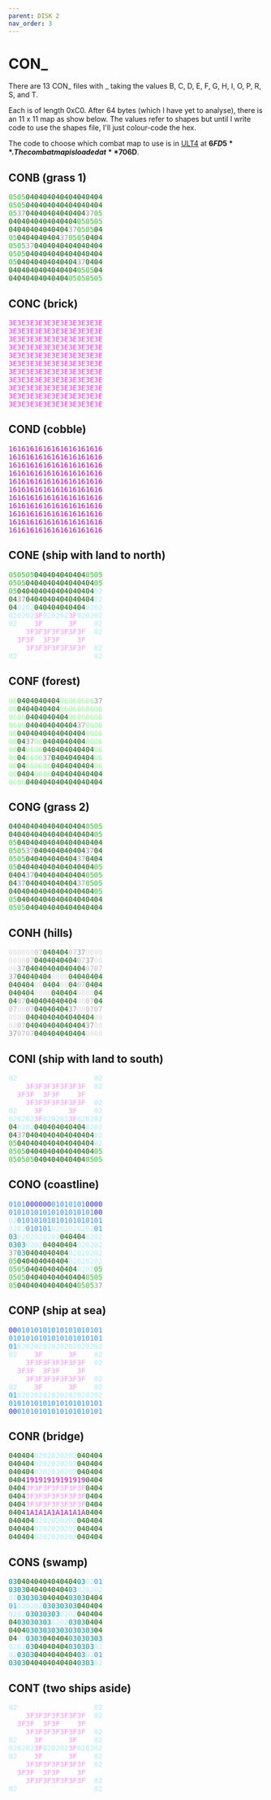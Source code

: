 ```yaml
---
parent: DISK 2
nav_order: 3
---
```


# CON_

There are 13 CON_ files with _ taking the values B, C, D, E, F, G, H, I, O, P, R, S, and T.

Each is of length 0xC0. After 64 bytes (which I have yet to analyse), there is an 11 x 11 map as show below. The values refer to shapes but until I write code to use the shapes file, I'll just colour-code the hex.

The code to choose which combat map to use is in [ULT4](/DISK_01/ULT4) at **$6FD5**. The combat map is loaded at **$706D**.

<style>div > span {font-family: monospace; }</style>

<h2>CONB (grass 1)</h2>
<div><span style="color: #3C3;">05</span><span style="color: #3C3;">05</span><span style="color: #060;">04</span><span style="color: #060;">04</span><span style="color: #060;">04</span><span style="color: #060;">04</span><span style="color: #060;">04</span><span style="color: #060;">04</span><span style="color: #060;">04</span><span style="color: #060;">04</span><span style="color: #060;">04</span></div>
<div><span style="color: #3C3;">05</span><span style="color: #3C3;">05</span><span style="color: #060;">04</span><span style="color: #060;">04</span><span style="color: #060;">04</span><span style="color: #060;">04</span><span style="color: #060;">04</span><span style="color: #060;">04</span><span style="color: #060;">04</span><span style="color: #060;">04</span><span style="color: #060;">04</span></div>
<div><span style="color: #3C3;">05</span><span style="color: #999;">37</span><span style="color: #060;">04</span><span style="color: #060;">04</span><span style="color: #060;">04</span><span style="color: #060;">04</span><span style="color: #060;">04</span><span style="color: #060;">04</span><span style="color: #060;">04</span><span style="color: #999;">37</span><span style="color: #3C3;">05</span></div>
<div><span style="color: #060;">04</span><span style="color: #060;">04</span><span style="color: #060;">04</span><span style="color: #060;">04</span><span style="color: #060;">04</span><span style="color: #060;">04</span><span style="color: #060;">04</span><span style="color: #060;">04</span><span style="color: #3C3;">05</span><span style="color: #3C3;">05</span><span style="color: #3C3;">05</span></div>
<div><span style="color: #060;">04</span><span style="color: #060;">04</span><span style="color: #060;">04</span><span style="color: #060;">04</span><span style="color: #060;">04</span><span style="color: #060;">04</span><span style="color: #060;">04</span><span style="color: #999;">37</span><span style="color: #3C3;">05</span><span style="color: #3C3;">05</span><span style="color: #060;">04</span></div>
<div><span style="color: #3C3;">05</span><span style="color: #060;">04</span><span style="color: #060;">04</span><span style="color: #060;">04</span><span style="color: #060;">04</span><span style="color: #060;">04</span><span style="color: #999;">37</span><span style="color: #3C3;">05</span><span style="color: #3C3;">05</span><span style="color: #060;">04</span><span style="color: #060;">04</span></div>
<div><span style="color: #3C3;">05</span><span style="color: #3C3;">05</span><span style="color: #999;">37</span><span style="color: #060;">04</span><span style="color: #060;">04</span><span style="color: #060;">04</span><span style="color: #060;">04</span><span style="color: #060;">04</span><span style="color: #060;">04</span><span style="color: #060;">04</span><span style="color: #060;">04</span></div>
<div><span style="color: #3C3;">05</span><span style="color: #3C3;">05</span><span style="color: #060;">04</span><span style="color: #060;">04</span><span style="color: #060;">04</span><span style="color: #060;">04</span><span style="color: #060;">04</span><span style="color: #060;">04</span><span style="color: #060;">04</span><span style="color: #060;">04</span><span style="color: #060;">04</span></div>
<div><span style="color: #3C3;">05</span><span style="color: #060;">04</span><span style="color: #060;">04</span><span style="color: #060;">04</span><span style="color: #060;">04</span><span style="color: #060;">04</span><span style="color: #060;">04</span><span style="color: #060;">04</span><span style="color: #999;">37</span><span style="color: #060;">04</span><span style="color: #060;">04</span></div>
<div><span style="color: #060;">04</span><span style="color: #060;">04</span><span style="color: #060;">04</span><span style="color: #060;">04</span><span style="color: #060;">04</span><span style="color: #060;">04</span><span style="color: #060;">04</span><span style="color: #060;">04</span><span style="color: #3C3;">05</span><span style="color: #3C3;">05</span><span style="color: #060;">04</span></div>
<div><span style="color: #060;">04</span><span style="color: #060;">04</span><span style="color: #060;">04</span><span style="color: #060;">04</span><span style="color: #060;">04</span><span style="color: #060;">04</span><span style="color: #060;">04</span><span style="color: #3C3;">05</span><span style="color: #3C3;">05</span><span style="color: #3C3;">05</span><span style="color: #3C3;">05</span></div>
<h2>CONC (brick)</h2>
<div><span style="color: #F3F;">3E</span><span style="color: #F3F;">3E</span><span style="color: #F3F;">3E</span><span style="color: #F3F;">3E</span><span style="color: #F3F;">3E</span><span style="color: #F3F;">3E</span><span style="color: #F3F;">3E</span><span style="color: #F3F;">3E</span><span style="color: #F3F;">3E</span><span style="color: #F3F;">3E</span><span style="color: #F3F;">3E</span></div>
<div><span style="color: #F3F;">3E</span><span style="color: #F3F;">3E</span><span style="color: #F3F;">3E</span><span style="color: #F3F;">3E</span><span style="color: #F3F;">3E</span><span style="color: #F3F;">3E</span><span style="color: #F3F;">3E</span><span style="color: #F3F;">3E</span><span style="color: #F3F;">3E</span><span style="color: #F3F;">3E</span><span style="color: #F3F;">3E</span></div>
<div><span style="color: #F3F;">3E</span><span style="color: #F3F;">3E</span><span style="color: #F3F;">3E</span><span style="color: #F3F;">3E</span><span style="color: #F3F;">3E</span><span style="color: #F3F;">3E</span><span style="color: #F3F;">3E</span><span style="color: #F3F;">3E</span><span style="color: #F3F;">3E</span><span style="color: #F3F;">3E</span><span style="color: #F3F;">3E</span></div>
<div><span style="color: #F3F;">3E</span><span style="color: #F3F;">3E</span><span style="color: #F3F;">3E</span><span style="color: #F3F;">3E</span><span style="color: #F3F;">3E</span><span style="color: #F3F;">3E</span><span style="color: #F3F;">3E</span><span style="color: #F3F;">3E</span><span style="color: #F3F;">3E</span><span style="color: #F3F;">3E</span><span style="color: #F3F;">3E</span></div>
<div><span style="color: #F3F;">3E</span><span style="color: #F3F;">3E</span><span style="color: #F3F;">3E</span><span style="color: #F3F;">3E</span><span style="color: #F3F;">3E</span><span style="color: #F3F;">3E</span><span style="color: #F3F;">3E</span><span style="color: #F3F;">3E</span><span style="color: #F3F;">3E</span><span style="color: #F3F;">3E</span><span style="color: #F3F;">3E</span></div>
<div><span style="color: #F3F;">3E</span><span style="color: #F3F;">3E</span><span style="color: #F3F;">3E</span><span style="color: #F3F;">3E</span><span style="color: #F3F;">3E</span><span style="color: #F3F;">3E</span><span style="color: #F3F;">3E</span><span style="color: #F3F;">3E</span><span style="color: #F3F;">3E</span><span style="color: #F3F;">3E</span><span style="color: #F3F;">3E</span></div>
<div><span style="color: #F3F;">3E</span><span style="color: #F3F;">3E</span><span style="color: #F3F;">3E</span><span style="color: #F3F;">3E</span><span style="color: #F3F;">3E</span><span style="color: #F3F;">3E</span><span style="color: #F3F;">3E</span><span style="color: #F3F;">3E</span><span style="color: #F3F;">3E</span><span style="color: #F3F;">3E</span><span style="color: #F3F;">3E</span></div>
<div><span style="color: #F3F;">3E</span><span style="color: #F3F;">3E</span><span style="color: #F3F;">3E</span><span style="color: #F3F;">3E</span><span style="color: #F3F;">3E</span><span style="color: #F3F;">3E</span><span style="color: #F3F;">3E</span><span style="color: #F3F;">3E</span><span style="color: #F3F;">3E</span><span style="color: #F3F;">3E</span><span style="color: #F3F;">3E</span></div>
<div><span style="color: #F3F;">3E</span><span style="color: #F3F;">3E</span><span style="color: #F3F;">3E</span><span style="color: #F3F;">3E</span><span style="color: #F3F;">3E</span><span style="color: #F3F;">3E</span><span style="color: #F3F;">3E</span><span style="color: #F3F;">3E</span><span style="color: #F3F;">3E</span><span style="color: #F3F;">3E</span><span style="color: #F3F;">3E</span></div>
<div><span style="color: #F3F;">3E</span><span style="color: #F3F;">3E</span><span style="color: #F3F;">3E</span><span style="color: #F3F;">3E</span><span style="color: #F3F;">3E</span><span style="color: #F3F;">3E</span><span style="color: #F3F;">3E</span><span style="color: #F3F;">3E</span><span style="color: #F3F;">3E</span><span style="color: #F3F;">3E</span><span style="color: #F3F;">3E</span></div>
<div><span style="color: #F3F;">3E</span><span style="color: #F3F;">3E</span><span style="color: #F3F;">3E</span><span style="color: #F3F;">3E</span><span style="color: #F3F;">3E</span><span style="color: #F3F;">3E</span><span style="color: #F3F;">3E</span><span style="color: #F3F;">3E</span><span style="color: #F3F;">3E</span><span style="color: #F3F;">3E</span><span style="color: #F3F;">3E</span></div>
<h2>COND (cobble)</h2>
<div><span style="color: #C0C;">16</span><span style="color: #C0C;">16</span><span style="color: #C0C;">16</span><span style="color: #C0C;">16</span><span style="color: #C0C;">16</span><span style="color: #C0C;">16</span><span style="color: #C0C;">16</span><span style="color: #C0C;">16</span><span style="color: #C0C;">16</span><span style="color: #C0C;">16</span><span style="color: #C0C;">16</span></div>
<div><span style="color: #C0C;">16</span><span style="color: #C0C;">16</span><span style="color: #C0C;">16</span><span style="color: #C0C;">16</span><span style="color: #C0C;">16</span><span style="color: #C0C;">16</span><span style="color: #C0C;">16</span><span style="color: #C0C;">16</span><span style="color: #C0C;">16</span><span style="color: #C0C;">16</span><span style="color: #C0C;">16</span></div>
<div><span style="color: #C0C;">16</span><span style="color: #C0C;">16</span><span style="color: #C0C;">16</span><span style="color: #C0C;">16</span><span style="color: #C0C;">16</span><span style="color: #C0C;">16</span><span style="color: #C0C;">16</span><span style="color: #C0C;">16</span><span style="color: #C0C;">16</span><span style="color: #C0C;">16</span><span style="color: #C0C;">16</span></div>
<div><span style="color: #C0C;">16</span><span style="color: #C0C;">16</span><span style="color: #C0C;">16</span><span style="color: #C0C;">16</span><span style="color: #C0C;">16</span><span style="color: #C0C;">16</span><span style="color: #C0C;">16</span><span style="color: #C0C;">16</span><span style="color: #C0C;">16</span><span style="color: #C0C;">16</span><span style="color: #C0C;">16</span></div>
<div><span style="color: #C0C;">16</span><span style="color: #C0C;">16</span><span style="color: #C0C;">16</span><span style="color: #C0C;">16</span><span style="color: #C0C;">16</span><span style="color: #C0C;">16</span><span style="color: #C0C;">16</span><span style="color: #C0C;">16</span><span style="color: #C0C;">16</span><span style="color: #C0C;">16</span><span style="color: #C0C;">16</span></div>
<div><span style="color: #C0C;">16</span><span style="color: #C0C;">16</span><span style="color: #C0C;">16</span><span style="color: #C0C;">16</span><span style="color: #C0C;">16</span><span style="color: #C0C;">16</span><span style="color: #C0C;">16</span><span style="color: #C0C;">16</span><span style="color: #C0C;">16</span><span style="color: #C0C;">16</span><span style="color: #C0C;">16</span></div>
<div><span style="color: #C0C;">16</span><span style="color: #C0C;">16</span><span style="color: #C0C;">16</span><span style="color: #C0C;">16</span><span style="color: #C0C;">16</span><span style="color: #C0C;">16</span><span style="color: #C0C;">16</span><span style="color: #C0C;">16</span><span style="color: #C0C;">16</span><span style="color: #C0C;">16</span><span style="color: #C0C;">16</span></div>
<div><span style="color: #C0C;">16</span><span style="color: #C0C;">16</span><span style="color: #C0C;">16</span><span style="color: #C0C;">16</span><span style="color: #C0C;">16</span><span style="color: #C0C;">16</span><span style="color: #C0C;">16</span><span style="color: #C0C;">16</span><span style="color: #C0C;">16</span><span style="color: #C0C;">16</span><span style="color: #C0C;">16</span></div>
<div><span style="color: #C0C;">16</span><span style="color: #C0C;">16</span><span style="color: #C0C;">16</span><span style="color: #C0C;">16</span><span style="color: #C0C;">16</span><span style="color: #C0C;">16</span><span style="color: #C0C;">16</span><span style="color: #C0C;">16</span><span style="color: #C0C;">16</span><span style="color: #C0C;">16</span><span style="color: #C0C;">16</span></div>
<div><span style="color: #C0C;">16</span><span style="color: #C0C;">16</span><span style="color: #C0C;">16</span><span style="color: #C0C;">16</span><span style="color: #C0C;">16</span><span style="color: #C0C;">16</span><span style="color: #C0C;">16</span><span style="color: #C0C;">16</span><span style="color: #C0C;">16</span><span style="color: #C0C;">16</span><span style="color: #C0C;">16</span></div>
<div><span style="color: #C0C;">16</span><span style="color: #C0C;">16</span><span style="color: #C0C;">16</span><span style="color: #C0C;">16</span><span style="color: #C0C;">16</span><span style="color: #C0C;">16</span><span style="color: #C0C;">16</span><span style="color: #C0C;">16</span><span style="color: #C0C;">16</span><span style="color: #C0C;">16</span><span style="color: #C0C;">16</span></div>
<h2>CONE (ship with land to north)</h2>
<div><span style="color: #3C3;">05</span><span style="color: #3C3;">05</span><span style="color: #3C3;">05</span><span style="color: #060;">04</span><span style="color: #060;">04</span><span style="color: #060;">04</span><span style="color: #060;">04</span><span style="color: #060;">04</span><span style="color: #060;">04</span><span style="color: #3C3;">05</span><span style="color: #3C3;">05</span></div>
<div><span style="color: #3C3;">05</span><span style="color: #3C3;">05</span><span style="color: #060;">04</span><span style="color: #060;">04</span><span style="color: #060;">04</span><span style="color: #060;">04</span><span style="color: #060;">04</span><span style="color: #060;">04</span><span style="color: #060;">04</span><span style="color: #060;">04</span><span style="color: #3C3;">05</span></div>
<div><span style="color: #3C3;">05</span><span style="color: #060;">04</span><span style="color: #060;">04</span><span style="color: #060;">04</span><span style="color: #060;">04</span><span style="color: #060;">04</span><span style="color: #060;">04</span><span style="color: #060;">04</span><span style="color: #060;">04</span><span style="color: #060;">04</span><span style="color: #AEF;">02</span></div>
<div><span style="color: #060;">04</span><span style="color: #999;">37</span><span style="color: #060;">04</span><span style="color: #060;">04</span><span style="color: #060;">04</span><span style="color: #060;">04</span><span style="color: #060;">04</span><span style="color: #060;">04</span><span style="color: #060;">04</span><span style="color: #060;">04</span><span style="color: #AEF;">02</span></div>
<div><span style="color: #060;">04</span><span style="color: #AEF;">02</span><span style="color: #AEF;">02</span><span style="color: #060;">04</span><span style="color: #060;">04</span><span style="color: #060;">04</span><span style="color: #060;">04</span><span style="color: #060;">04</span><span style="color: #060;">04</span><span style="color: #AEF;">02</span><span style="color: #AEF;">02</span></div>
<div><span style="color: #AEF;">02</span><span style="color: #AEF;">02</span><span style="color: #AEF;">02</span><span style="color: #F9F;">3F</span><span style="color: #AEF;">02</span><span style="color: #AEF;">02</span><span style="color: #AEF;">02</span><span style="color: #F9F;">3F</span><span style="color: #AEF;">02</span><span style="color: #AEF;">02</span><span style="color: #AEF;">02</span></div>
<div><span style="color: #AEF;">02</span><span style="color: #FFF;">32</span><span style="color: #FFF;">48</span><span style="color: #F9F;">3F</span><span style="color: #FFF;">48</span><span style="color: #FFF;">48</span><span style="color: #FFF;">48</span><span style="color: #F9F;">3F</span><span style="color: #FFF;">48</span><span style="color: #FFF;">48</span><span style="color: #AEF;">02</span></div>
<div><span style="color: #FFF;">32</span><span style="color: #FFF;">48</span><span style="color: #F9F;">3F</span><span style="color: #F9F;">3F</span><span style="color: #F9F;">3F</span><span style="color: #F9F;">3F</span><span style="color: #F9F;">3F</span><span style="color: #F9F;">3F</span><span style="color: #F9F;">3F</span><span style="color: #FFF;">48</span><span style="color: #AEF;">02</span></div>
<div><span style="color: #FFF;">48</span><span style="color: #F9F;">3F</span><span style="color: #F9F;">3F</span><span style="color: #FFF;">35</span><span style="color: #F9F;">3F</span><span style="color: #F9F;">3F</span><span style="color: #FFF;">35</span><span style="color: #FFF;">36</span><span style="color: #F9F;">3F</span><span style="color: #FFF;">48</span><span style="color: #FFF;">48</span></div>
<div><span style="color: #FFF;">34</span><span style="color: #FFF;">48</span><span style="color: #F9F;">3F</span><span style="color: #F9F;">3F</span><span style="color: #F9F;">3F</span><span style="color: #F9F;">3F</span><span style="color: #F9F;">3F</span><span style="color: #F9F;">3F</span><span style="color: #F9F;">3F</span><span style="color: #FFF;">48</span><span style="color: #AEF;">02</span></div>
<div><span style="color: #AEF;">02</span><span style="color: #FFF;">34</span><span style="color: #FFF;">48</span><span style="color: #FFF;">48</span><span style="color: #FFF;">48</span><span style="color: #FFF;">48</span><span style="color: #FFF;">48</span><span style="color: #FFF;">48</span><span style="color: #FFF;">48</span><span style="color: #FFF;">48</span><span style="color: #AEF;">02</span></div>
<h2>CONF (forest)</h2>
<div><span style="color: #9F9;">06</span><span style="color: #060;">04</span><span style="color: #060;">04</span><span style="color: #060;">04</span><span style="color: #060;">04</span><span style="color: #060;">04</span><span style="color: #9F9;">06</span><span style="color: #9F9;">06</span><span style="color: #9F9;">06</span><span style="color: #9F9;">06</span><span style="color: #999;">37</span></div>
<div><span style="color: #9F9;">06</span><span style="color: #060;">04</span><span style="color: #060;">04</span><span style="color: #060;">04</span><span style="color: #060;">04</span><span style="color: #060;">04</span><span style="color: #9F9;">06</span><span style="color: #9F9;">06</span><span style="color: #9F9;">06</span><span style="color: #9F9;">06</span><span style="color: #9F9;">06</span></div>
<div><span style="color: #9F9;">06</span><span style="color: #9F9;">06</span><span style="color: #060;">04</span><span style="color: #060;">04</span><span style="color: #060;">04</span><span style="color: #060;">04</span><span style="color: #060;">04</span><span style="color: #9F9;">06</span><span style="color: #9F9;">06</span><span style="color: #9F9;">06</span><span style="color: #9F9;">06</span></div>
<div><span style="color: #9F9;">06</span><span style="color: #9F9;">06</span><span style="color: #060;">04</span><span style="color: #060;">04</span><span style="color: #060;">04</span><span style="color: #060;">04</span><span style="color: #060;">04</span><span style="color: #060;">04</span><span style="color: #999;">37</span><span style="color: #9F9;">06</span><span style="color: #9F9;">06</span></div>
<div><span style="color: #9F9;">06</span><span style="color: #060;">04</span><span style="color: #060;">04</span><span style="color: #060;">04</span><span style="color: #060;">04</span><span style="color: #060;">04</span><span style="color: #060;">04</span><span style="color: #060;">04</span><span style="color: #060;">04</span><span style="color: #9F9;">06</span><span style="color: #9F9;">06</span></div>
<div><span style="color: #9F9;">06</span><span style="color: #060;">04</span><span style="color: #999;">37</span><span style="color: #9F9;">06</span><span style="color: #060;">04</span><span style="color: #060;">04</span><span style="color: #060;">04</span><span style="color: #060;">04</span><span style="color: #060;">04</span><span style="color: #9F9;">06</span><span style="color: #9F9;">06</span></div>
<div><span style="color: #9F9;">06</span><span style="color: #060;">04</span><span style="color: #9F9;">06</span><span style="color: #9F9;">06</span><span style="color: #060;">04</span><span style="color: #060;">04</span><span style="color: #060;">04</span><span style="color: #060;">04</span><span style="color: #060;">04</span><span style="color: #060;">04</span><span style="color: #9F9;">06</span></div>
<div><span style="color: #9F9;">06</span><span style="color: #060;">04</span><span style="color: #9F9;">06</span><span style="color: #9F9;">06</span><span style="color: #999;">37</span><span style="color: #060;">04</span><span style="color: #060;">04</span><span style="color: #060;">04</span><span style="color: #060;">04</span><span style="color: #060;">04</span><span style="color: #9F9;">06</span></div>
<div><span style="color: #9F9;">06</span><span style="color: #060;">04</span><span style="color: #9F9;">06</span><span style="color: #9F9;">06</span><span style="color: #9F9;">06</span><span style="color: #060;">04</span><span style="color: #060;">04</span><span style="color: #060;">04</span><span style="color: #060;">04</span><span style="color: #060;">04</span><span style="color: #9F9;">06</span></div>
<div><span style="color: #9F9;">06</span><span style="color: #060;">04</span><span style="color: #060;">04</span><span style="color: #9F9;">06</span><span style="color: #9F9;">06</span><span style="color: #060;">04</span><span style="color: #060;">04</span><span style="color: #060;">04</span><span style="color: #060;">04</span><span style="color: #060;">04</span><span style="color: #060;">04</span></div>
<div><span style="color: #9F9;">06</span><span style="color: #9F9;">06</span><span style="color: #060;">04</span><span style="color: #060;">04</span><span style="color: #060;">04</span><span style="color: #060;">04</span><span style="color: #060;">04</span><span style="color: #060;">04</span><span style="color: #060;">04</span><span style="color: #060;">04</span><span style="color: #060;">04</span></div>
<h2>CONG (grass 2)</h2>
<div><span style="color: #060;">04</span><span style="color: #060;">04</span><span style="color: #060;">04</span><span style="color: #060;">04</span><span style="color: #060;">04</span><span style="color: #060;">04</span><span style="color: #060;">04</span><span style="color: #060;">04</span><span style="color: #060;">04</span><span style="color: #3C3;">05</span><span style="color: #3C3;">05</span></div>
<div><span style="color: #060;">04</span><span style="color: #060;">04</span><span style="color: #060;">04</span><span style="color: #060;">04</span><span style="color: #060;">04</span><span style="color: #060;">04</span><span style="color: #060;">04</span><span style="color: #060;">04</span><span style="color: #060;">04</span><span style="color: #060;">04</span><span style="color: #3C3;">05</span></div>
<div><span style="color: #3C3;">05</span><span style="color: #060;">04</span><span style="color: #060;">04</span><span style="color: #060;">04</span><span style="color: #060;">04</span><span style="color: #060;">04</span><span style="color: #060;">04</span><span style="color: #060;">04</span><span style="color: #060;">04</span><span style="color: #060;">04</span><span style="color: #060;">04</span></div>
<div><span style="color: #3C3;">05</span><span style="color: #3C3;">05</span><span style="color: #999;">37</span><span style="color: #060;">04</span><span style="color: #060;">04</span><span style="color: #060;">04</span><span style="color: #060;">04</span><span style="color: #060;">04</span><span style="color: #060;">04</span><span style="color: #999;">37</span><span style="color: #060;">04</span></div>
<div><span style="color: #3C3;">05</span><span style="color: #3C3;">05</span><span style="color: #060;">04</span><span style="color: #060;">04</span><span style="color: #060;">04</span><span style="color: #060;">04</span><span style="color: #060;">04</span><span style="color: #060;">04</span><span style="color: #999;">37</span><span style="color: #060;">04</span><span style="color: #060;">04</span></div>
<div><span style="color: #3C3;">05</span><span style="color: #060;">04</span><span style="color: #060;">04</span><span style="color: #060;">04</span><span style="color: #060;">04</span><span style="color: #060;">04</span><span style="color: #060;">04</span><span style="color: #060;">04</span><span style="color: #060;">04</span><span style="color: #060;">04</span><span style="color: #3C3;">05</span></div>
<div><span style="color: #060;">04</span><span style="color: #060;">04</span><span style="color: #999;">37</span><span style="color: #060;">04</span><span style="color: #060;">04</span><span style="color: #060;">04</span><span style="color: #060;">04</span><span style="color: #060;">04</span><span style="color: #060;">04</span><span style="color: #3C3;">05</span><span style="color: #3C3;">05</span></div>
<div><span style="color: #060;">04</span><span style="color: #999;">37</span><span style="color: #060;">04</span><span style="color: #060;">04</span><span style="color: #060;">04</span><span style="color: #060;">04</span><span style="color: #060;">04</span><span style="color: #060;">04</span><span style="color: #999;">37</span><span style="color: #3C3;">05</span><span style="color: #3C3;">05</span></div>
<div><span style="color: #060;">04</span><span style="color: #060;">04</span><span style="color: #060;">04</span><span style="color: #060;">04</span><span style="color: #060;">04</span><span style="color: #060;">04</span><span style="color: #060;">04</span><span style="color: #060;">04</span><span style="color: #060;">04</span><span style="color: #060;">04</span><span style="color: #3C3;">05</span></div>
<div><span style="color: #3C3;">05</span><span style="color: #060;">04</span><span style="color: #060;">04</span><span style="color: #060;">04</span><span style="color: #060;">04</span><span style="color: #060;">04</span><span style="color: #060;">04</span><span style="color: #060;">04</span><span style="color: #060;">04</span><span style="color: #060;">04</span><span style="color: #060;">04</span></div>
<div><span style="color: #3C3;">05</span><span style="color: #3C3;">05</span><span style="color: #060;">04</span><span style="color: #060;">04</span><span style="color: #060;">04</span><span style="color: #060;">04</span><span style="color: #060;">04</span><span style="color: #060;">04</span><span style="color: #060;">04</span><span style="color: #060;">04</span><span style="color: #060;">04</span></div>
<h2>CONH (hills)</h2>
<div><span style="color: #DDD;">08</span><span style="color: #DDD;">08</span><span style="color: #DDD;">08</span><span style="color: #BBB;">07</span><span style="color: #060;">04</span><span style="color: #060;">04</span><span style="color: #060;">04</span><span style="color: #BBB;">07</span><span style="color: #999;">37</span><span style="color: #DDD;">08</span><span style="color: #DDD;">08</span></div>
<div><span style="color: #DDD;">08</span><span style="color: #DDD;">08</span><span style="color: #BBB;">07</span><span style="color: #060;">04</span><span style="color: #060;">04</span><span style="color: #060;">04</span><span style="color: #060;">04</span><span style="color: #060;">04</span><span style="color: #BBB;">07</span><span style="color: #999;">37</span><span style="color: #DDD;">08</span></div>
<div><span style="color: #DDD;">08</span><span style="color: #999;">37</span><span style="color: #060;">04</span><span style="color: #060;">04</span><span style="color: #060;">04</span><span style="color: #060;">04</span><span style="color: #060;">04</span><span style="color: #060;">04</span><span style="color: #060;">04</span><span style="color: #BBB;">07</span><span style="color: #BBB;">07</span></div>
<div><span style="color: #999;">37</span><span style="color: #060;">04</span><span style="color: #060;">04</span><span style="color: #060;">04</span><span style="color: #060;">04</span><span style="color: #DDD;">08</span><span style="color: #DDD;">08</span><span style="color: #060;">04</span><span style="color: #060;">04</span><span style="color: #060;">04</span><span style="color: #060;">04</span></div>
<div><span style="color: #060;">04</span><span style="color: #060;">04</span><span style="color: #060;">04</span><span style="color: #DDD;">08</span><span style="color: #060;">04</span><span style="color: #060;">04</span><span style="color: #DDD;">08</span><span style="color: #060;">04</span><span style="color: #BBB;">07</span><span style="color: #060;">04</span><span style="color: #060;">04</span></div>
<div><span style="color: #060;">04</span><span style="color: #060;">04</span><span style="color: #060;">04</span><span style="color: #DDD;">08</span><span style="color: #DDD;">08</span><span style="color: #060;">04</span><span style="color: #060;">04</span><span style="color: #060;">04</span><span style="color: #DDD;">08</span><span style="color: #DDD;">08</span><span style="color: #060;">04</span></div>
<div><span style="color: #060;">04</span><span style="color: #BBB;">07</span><span style="color: #060;">04</span><span style="color: #060;">04</span><span style="color: #060;">04</span><span style="color: #060;">04</span><span style="color: #060;">04</span><span style="color: #060;">04</span><span style="color: #DDD;">08</span><span style="color: #BBB;">07</span><span style="color: #060;">04</span></div>
<div><span style="color: #BBB;">07</span><span style="color: #DDD;">08</span><span style="color: #BBB;">07</span><span style="color: #060;">04</span><span style="color: #060;">04</span><span style="color: #060;">04</span><span style="color: #060;">04</span><span style="color: #999;">37</span><span style="color: #DDD;">08</span><span style="color: #BBB;">07</span><span style="color: #BBB;">07</span></div>
<div><span style="color: #DDD;">08</span><span style="color: #DDD;">08</span><span style="color: #060;">04</span><span style="color: #060;">04</span><span style="color: #060;">04</span><span style="color: #060;">04</span><span style="color: #060;">04</span><span style="color: #060;">04</span><span style="color: #060;">04</span><span style="color: #060;">04</span><span style="color: #DDD;">08</span></div>
<div><span style="color: #DDD;">08</span><span style="color: #BBB;">07</span><span style="color: #060;">04</span><span style="color: #060;">04</span><span style="color: #060;">04</span><span style="color: #060;">04</span><span style="color: #060;">04</span><span style="color: #060;">04</span><span style="color: #060;">04</span><span style="color: #999;">37</span><span style="color: #DDD;">08</span></div>
<div><span style="color: #999;">37</span><span style="color: #BBB;">07</span><span style="color: #BBB;">07</span><span style="color: #060;">04</span><span style="color: #060;">04</span><span style="color: #060;">04</span><span style="color: #060;">04</span><span style="color: #060;">04</span><span style="color: #060;">04</span><span style="color: #DDD;">08</span><span style="color: #DDD;">08</span></div>
<h2>CONI (ship with land to south)</h2>
<div><span style="color: #AEF;">02</span><span style="color: #FFF;">32</span><span style="color: #FFF;">48</span><span style="color: #FFF;">48</span><span style="color: #FFF;">48</span><span style="color: #FFF;">48</span><span style="color: #FFF;">48</span><span style="color: #FFF;">48</span><span style="color: #FFF;">48</span><span style="color: #FFF;">48</span><span style="color: #AEF;">02</span></div>
<div><span style="color: #FFF;">32</span><span style="color: #FFF;">48</span><span style="color: #F9F;">3F</span><span style="color: #F9F;">3F</span><span style="color: #F9F;">3F</span><span style="color: #F9F;">3F</span><span style="color: #F9F;">3F</span><span style="color: #F9F;">3F</span><span style="color: #F9F;">3F</span><span style="color: #FFF;">48</span><span style="color: #AEF;">02</span></div>
<div><span style="color: #FFF;">48</span><span style="color: #F9F;">3F</span><span style="color: #F9F;">3F</span><span style="color: #FFF;">35</span><span style="color: #F9F;">3F</span><span style="color: #F9F;">3F</span><span style="color: #FFF;">35</span><span style="color: #FFF;">36</span><span style="color: #F9F;">3F</span><span style="color: #FFF;">48</span><span style="color: #FFF;">48</span></div>
<div><span style="color: #FFF;">34</span><span style="color: #FFF;">48</span><span style="color: #F9F;">3F</span><span style="color: #F9F;">3F</span><span style="color: #F9F;">3F</span><span style="color: #F9F;">3F</span><span style="color: #F9F;">3F</span><span style="color: #F9F;">3F</span><span style="color: #F9F;">3F</span><span style="color: #FFF;">48</span><span style="color: #AEF;">02</span></div>
<div><span style="color: #AEF;">02</span><span style="color: #FFF;">34</span><span style="color: #FFF;">48</span><span style="color: #F9F;">3F</span><span style="color: #FFF;">48</span><span style="color: #FFF;">48</span><span style="color: #FFF;">48</span><span style="color: #F9F;">3F</span><span style="color: #FFF;">48</span><span style="color: #FFF;">48</span><span style="color: #AEF;">02</span></div>
<div><span style="color: #AEF;">02</span><span style="color: #AEF;">02</span><span style="color: #AEF;">02</span><span style="color: #F9F;">3F</span><span style="color: #AEF;">02</span><span style="color: #AEF;">02</span><span style="color: #AEF;">02</span><span style="color: #F9F;">3F</span><span style="color: #AEF;">02</span><span style="color: #AEF;">02</span><span style="color: #AEF;">02</span></div>
<div><span style="color: #060;">04</span><span style="color: #AEF;">02</span><span style="color: #AEF;">02</span><span style="color: #060;">04</span><span style="color: #060;">04</span><span style="color: #060;">04</span><span style="color: #060;">04</span><span style="color: #060;">04</span><span style="color: #060;">04</span><span style="color: #AEF;">02</span><span style="color: #AEF;">02</span></div>
<div><span style="color: #060;">04</span><span style="color: #999;">37</span><span style="color: #060;">04</span><span style="color: #060;">04</span><span style="color: #060;">04</span><span style="color: #060;">04</span><span style="color: #060;">04</span><span style="color: #060;">04</span><span style="color: #060;">04</span><span style="color: #060;">04</span><span style="color: #AEF;">02</span></div>
<div><span style="color: #3C3;">05</span><span style="color: #060;">04</span><span style="color: #060;">04</span><span style="color: #060;">04</span><span style="color: #060;">04</span><span style="color: #060;">04</span><span style="color: #060;">04</span><span style="color: #060;">04</span><span style="color: #060;">04</span><span style="color: #060;">04</span><span style="color: #AEF;">02</span></div>
<div><span style="color: #3C3;">05</span><span style="color: #3C3;">05</span><span style="color: #060;">04</span><span style="color: #060;">04</span><span style="color: #060;">04</span><span style="color: #060;">04</span><span style="color: #060;">04</span><span style="color: #060;">04</span><span style="color: #060;">04</span><span style="color: #060;">04</span><span style="color: #3C3;">05</span></div>
<div><span style="color: #3C3;">05</span><span style="color: #3C3;">05</span><span style="color: #3C3;">05</span><span style="color: #060;">04</span><span style="color: #060;">04</span><span style="color: #060;">04</span><span style="color: #060;">04</span><span style="color: #060;">04</span><span style="color: #060;">04</span><span style="color: #3C3;">05</span><span style="color: #3C3;">05</span></div>
<h2>CONO (coastline)</h2>
<div><span style="color: #39F;">01</span><span style="color: #39F;">01</span><span style="color: #33F;">00</span><span style="color: #33F;">00</span><span style="color: #33F;">00</span><span style="color: #39F;">01</span><span style="color: #39F;">01</span><span style="color: #39F;">01</span><span style="color: #39F;">01</span><span style="color: #33F;">00</span><span style="color: #33F;">00</span></div>
<div><span style="color: #39F;">01</span><span style="color: #39F;">01</span><span style="color: #39F;">01</span><span style="color: #39F;">01</span><span style="color: #39F;">01</span><span style="color: #39F;">01</span><span style="color: #39F;">01</span><span style="color: #39F;">01</span><span style="color: #39F;">01</span><span style="color: #39F;">01</span><span style="color: #33F;">00</span></div>
<div><span style="color: #AEF;">02</span><span style="color: #39F;">01</span><span style="color: #39F;">01</span><span style="color: #39F;">01</span><span style="color: #39F;">01</span><span style="color: #39F;">01</span><span style="color: #39F;">01</span><span style="color: #39F;">01</span><span style="color: #39F;">01</span><span style="color: #39F;">01</span><span style="color: #39F;">01</span></div>
<div><span style="color: #AEF;">02</span><span style="color: #AEF;">02</span><span style="color: #39F;">01</span><span style="color: #39F;">01</span><span style="color: #39F;">01</span><span style="color: #AEF;">02</span><span style="color: #AEF;">02</span><span style="color: #AEF;">02</span><span style="color: #AEF;">02</span><span style="color: #AEF;">02</span><span style="color: #39F;">01</span></div>
<div><span style="color: #099;">03</span><span style="color: #AEF;">02</span><span style="color: #AEF;">02</span><span style="color: #AEF;">02</span><span style="color: #AEF;">02</span><span style="color: #AEF;">02</span><span style="color: #060;">04</span><span style="color: #060;">04</span><span style="color: #060;">04</span><span style="color: #AEF;">02</span><span style="color: #AEF;">02</span></div>
<div><span style="color: #099;">03</span><span style="color: #099;">03</span><span style="color: #AEF;">02</span><span style="color: #AEF;">02</span><span style="color: #060;">04</span><span style="color: #060;">04</span><span style="color: #060;">04</span><span style="color: #060;">04</span><span style="color: #AEF;">02</span><span style="color: #AEF;">02</span><span style="color: #AEF;">02</span></div>
<div><span style="color: #999;">37</span><span style="color: #099;">03</span><span style="color: #060;">04</span><span style="color: #060;">04</span><span style="color: #060;">04</span><span style="color: #060;">04</span><span style="color: #060;">04</span><span style="color: #AEF;">02</span><span style="color: #AEF;">02</span><span style="color: #AEF;">02</span><span style="color: #AEF;">02</span></div>
<div><span style="color: #3C3;">05</span><span style="color: #060;">04</span><span style="color: #060;">04</span><span style="color: #060;">04</span><span style="color: #060;">04</span><span style="color: #060;">04</span><span style="color: #060;">04</span><span style="color: #AEF;">02</span><span style="color: #AEF;">02</span><span style="color: #AEF;">02</span><span style="color: #AEF;">02</span></div>
<div><span style="color: #3C3;">05</span><span style="color: #3C3;">05</span><span style="color: #060;">04</span><span style="color: #060;">04</span><span style="color: #060;">04</span><span style="color: #060;">04</span><span style="color: #060;">04</span><span style="color: #060;">04</span><span style="color: #AEF;">02</span><span style="color: #AEF;">02</span><span style="color: #3C3;">05</span></div>
<div><span style="color: #3C3;">05</span><span style="color: #3C3;">05</span><span style="color: #060;">04</span><span style="color: #060;">04</span><span style="color: #060;">04</span><span style="color: #060;">04</span><span style="color: #060;">04</span><span style="color: #060;">04</span><span style="color: #060;">04</span><span style="color: #3C3;">05</span><span style="color: #3C3;">05</span></div>
<div><span style="color: #3C3;">05</span><span style="color: #060;">04</span><span style="color: #060;">04</span><span style="color: #060;">04</span><span style="color: #060;">04</span><span style="color: #060;">04</span><span style="color: #060;">04</span><span style="color: #060;">04</span><span style="color: #3C3;">05</span><span style="color: #3C3;">05</span><span style="color: #999;">37</span></div>
<h2>CONP (ship at sea)</h2>
<div><span style="color: #33F;">00</span><span style="color: #39F;">01</span><span style="color: #39F;">01</span><span style="color: #39F;">01</span><span style="color: #39F;">01</span><span style="color: #39F;">01</span><span style="color: #39F;">01</span><span style="color: #39F;">01</span><span style="color: #39F;">01</span><span style="color: #39F;">01</span><span style="color: #39F;">01</span></div>
<div><span style="color: #39F;">01</span><span style="color: #39F;">01</span><span style="color: #39F;">01</span><span style="color: #39F;">01</span><span style="color: #39F;">01</span><span style="color: #39F;">01</span><span style="color: #39F;">01</span><span style="color: #39F;">01</span><span style="color: #39F;">01</span><span style="color: #39F;">01</span><span style="color: #39F;">01</span></div>
<div><span style="color: #39F;">01</span><span style="color: #AEF;">02</span><span style="color: #AEF;">02</span><span style="color: #AEF;">02</span><span style="color: #AEF;">02</span><span style="color: #AEF;">02</span><span style="color: #AEF;">02</span><span style="color: #AEF;">02</span><span style="color: #AEF;">02</span><span style="color: #AEF;">02</span><span style="color: #AEF;">02</span></div>
<div><span style="color: #AEF;">02</span><span style="color: #FFF;">32</span><span style="color: #FFF;">48</span><span style="color: #F9F;">3F</span><span style="color: #FFF;">48</span><span style="color: #FFF;">48</span><span style="color: #FFF;">48</span><span style="color: #F9F;">3F</span><span style="color: #FFF;">48</span><span style="color: #FFF;">48</span><span style="color: #AEF;">02</span></div>
<div><span style="color: #FFF;">32</span><span style="color: #FFF;">48</span><span style="color: #F9F;">3F</span><span style="color: #F9F;">3F</span><span style="color: #F9F;">3F</span><span style="color: #F9F;">3F</span><span style="color: #F9F;">3F</span><span style="color: #F9F;">3F</span><span style="color: #F9F;">3F</span><span style="color: #FFF;">48</span><span style="color: #AEF;">02</span></div>
<div><span style="color: #FFF;">48</span><span style="color: #F9F;">3F</span><span style="color: #F9F;">3F</span><span style="color: #FFF;">35</span><span style="color: #F9F;">3F</span><span style="color: #F9F;">3F</span><span style="color: #FFF;">35</span><span style="color: #FFF;">36</span><span style="color: #F9F;">3F</span><span style="color: #FFF;">48</span><span style="color: #FFF;">48</span></div>
<div><span style="color: #FFF;">34</span><span style="color: #FFF;">48</span><span style="color: #F9F;">3F</span><span style="color: #F9F;">3F</span><span style="color: #F9F;">3F</span><span style="color: #F9F;">3F</span><span style="color: #F9F;">3F</span><span style="color: #F9F;">3F</span><span style="color: #F9F;">3F</span><span style="color: #FFF;">48</span><span style="color: #AEF;">02</span></div>
<div><span style="color: #AEF;">02</span><span style="color: #FFF;">34</span><span style="color: #FFF;">48</span><span style="color: #F9F;">3F</span><span style="color: #FFF;">48</span><span style="color: #FFF;">48</span><span style="color: #FFF;">48</span><span style="color: #F9F;">3F</span><span style="color: #FFF;">48</span><span style="color: #FFF;">48</span><span style="color: #AEF;">02</span></div>
<div><span style="color: #39F;">01</span><span style="color: #AEF;">02</span><span style="color: #AEF;">02</span><span style="color: #AEF;">02</span><span style="color: #AEF;">02</span><span style="color: #AEF;">02</span><span style="color: #AEF;">02</span><span style="color: #AEF;">02</span><span style="color: #AEF;">02</span><span style="color: #AEF;">02</span><span style="color: #AEF;">02</span></div>
<div><span style="color: #39F;">01</span><span style="color: #39F;">01</span><span style="color: #39F;">01</span><span style="color: #39F;">01</span><span style="color: #39F;">01</span><span style="color: #39F;">01</span><span style="color: #39F;">01</span><span style="color: #39F;">01</span><span style="color: #39F;">01</span><span style="color: #39F;">01</span><span style="color: #39F;">01</span></div>
<div><span style="color: #33F;">00</span><span style="color: #39F;">01</span><span style="color: #39F;">01</span><span style="color: #39F;">01</span><span style="color: #39F;">01</span><span style="color: #39F;">01</span><span style="color: #39F;">01</span><span style="color: #39F;">01</span><span style="color: #39F;">01</span><span style="color: #39F;">01</span><span style="color: #39F;">01</span></div>
<h2>CONR (bridge)</h2>
<div><span style="color: #060;">04</span><span style="color: #060;">04</span><span style="color: #060;">04</span><span style="color: #AEF;">02</span><span style="color: #AEF;">02</span><span style="color: #AEF;">02</span><span style="color: #AEF;">02</span><span style="color: #AEF;">02</span><span style="color: #060;">04</span><span style="color: #060;">04</span><span style="color: #060;">04</span></div>
<div><span style="color: #060;">04</span><span style="color: #060;">04</span><span style="color: #060;">04</span><span style="color: #AEF;">02</span><span style="color: #AEF;">02</span><span style="color: #AEF;">02</span><span style="color: #AEF;">02</span><span style="color: #AEF;">02</span><span style="color: #060;">04</span><span style="color: #060;">04</span><span style="color: #060;">04</span></div>
<div><span style="color: #060;">04</span><span style="color: #060;">04</span><span style="color: #060;">04</span><span style="color: #AEF;">02</span><span style="color: #AEF;">02</span><span style="color: #AEF;">02</span><span style="color: #AEF;">02</span><span style="color: #AEF;">02</span><span style="color: #060;">04</span><span style="color: #060;">04</span><span style="color: #060;">04</span></div>
<div><span style="color: #060;">04</span><span style="color: #060;">04</span><span style="color: #C0C;">19</span><span style="color: #C0C;">19</span><span style="color: #C0C;">19</span><span style="color: #C0C;">19</span><span style="color: #C0C;">19</span><span style="color: #C0C;">19</span><span style="color: #C0C;">19</span><span style="color: #060;">04</span><span style="color: #060;">04</span></div>
<div><span style="color: #060;">04</span><span style="color: #060;">04</span><span style="color: #F9F;">3F</span><span style="color: #F9F;">3F</span><span style="color: #F9F;">3F</span><span style="color: #F9F;">3F</span><span style="color: #F9F;">3F</span><span style="color: #F9F;">3F</span><span style="color: #F9F;">3F</span><span style="color: #060;">04</span><span style="color: #060;">04</span></div>
<div><span style="color: #060;">04</span><span style="color: #060;">04</span><span style="color: #F9F;">3F</span><span style="color: #F9F;">3F</span><span style="color: #F9F;">3F</span><span style="color: #F9F;">3F</span><span style="color: #F9F;">3F</span><span style="color: #F9F;">3F</span><span style="color: #F9F;">3F</span><span style="color: #060;">04</span><span style="color: #060;">04</span></div>
<div><span style="color: #060;">04</span><span style="color: #060;">04</span><span style="color: #F9F;">3F</span><span style="color: #F9F;">3F</span><span style="color: #F9F;">3F</span><span style="color: #F9F;">3F</span><span style="color: #F9F;">3F</span><span style="color: #F9F;">3F</span><span style="color: #F9F;">3F</span><span style="color: #060;">04</span><span style="color: #060;">04</span></div>
<div><span style="color: #060;">04</span><span style="color: #060;">04</span><span style="color: #C0C;">1A</span><span style="color: #C0C;">1A</span><span style="color: #C0C;">1A</span><span style="color: #C0C;">1A</span><span style="color: #C0C;">1A</span><span style="color: #C0C;">1A</span><span style="color: #C0C;">1A</span><span style="color: #060;">04</span><span style="color: #060;">04</span></div>
<div><span style="color: #060;">04</span><span style="color: #060;">04</span><span style="color: #060;">04</span><span style="color: #AEF;">02</span><span style="color: #AEF;">02</span><span style="color: #AEF;">02</span><span style="color: #AEF;">02</span><span style="color: #AEF;">02</span><span style="color: #060;">04</span><span style="color: #060;">04</span><span style="color: #060;">04</span></div>
<div><span style="color: #060;">04</span><span style="color: #060;">04</span><span style="color: #060;">04</span><span style="color: #AEF;">02</span><span style="color: #AEF;">02</span><span style="color: #AEF;">02</span><span style="color: #AEF;">02</span><span style="color: #AEF;">02</span><span style="color: #060;">04</span><span style="color: #060;">04</span><span style="color: #060;">04</span></div>
<div><span style="color: #060;">04</span><span style="color: #060;">04</span><span style="color: #060;">04</span><span style="color: #AEF;">02</span><span style="color: #AEF;">02</span><span style="color: #AEF;">02</span><span style="color: #AEF;">02</span><span style="color: #AEF;">02</span><span style="color: #060;">04</span><span style="color: #060;">04</span><span style="color: #060;">04</span></div>
<h2>CONS (swamp)</h2>
<div><span style="color: #099;">03</span><span style="color: #060;">04</span><span style="color: #060;">04</span><span style="color: #060;">04</span><span style="color: #060;">04</span><span style="color: #060;">04</span><span style="color: #060;">04</span><span style="color: #060;">04</span><span style="color: #099;">03</span><span style="color: #AEF;">02</span><span style="color: #39F;">01</span></div>
<div><span style="color: #099;">03</span><span style="color: #099;">03</span><span style="color: #060;">04</span><span style="color: #060;">04</span><span style="color: #060;">04</span><span style="color: #060;">04</span><span style="color: #060;">04</span><span style="color: #099;">03</span><span style="color: #AEF;">02</span><span style="color: #AEF;">02</span><span style="color: #AEF;">02</span></div>
<div><span style="color: #AEF;">02</span><span style="color: #099;">03</span><span style="color: #099;">03</span><span style="color: #099;">03</span><span style="color: #060;">04</span><span style="color: #060;">04</span><span style="color: #060;">04</span><span style="color: #099;">03</span><span style="color: #099;">03</span><span style="color: #060;">04</span><span style="color: #060;">04</span></div>
<div><span style="color: #39F;">01</span><span style="color: #AEF;">02</span><span style="color: #AEF;">02</span><span style="color: #AEF;">02</span><span style="color: #099;">03</span><span style="color: #099;">03</span><span style="color: #099;">03</span><span style="color: #099;">03</span><span style="color: #060;">04</span><span style="color: #060;">04</span><span style="color: #060;">04</span></div>
<div><span style="color: #AEF;">02</span><span style="color: #AEF;">02</span><span style="color: #099;">03</span><span style="color: #099;">03</span><span style="color: #099;">03</span><span style="color: #099;">03</span><span style="color: #AEF;">02</span><span style="color: #AEF;">02</span><span style="color: #060;">04</span><span style="color: #060;">04</span><span style="color: #060;">04</span></div>
<div><span style="color: #060;">04</span><span style="color: #099;">03</span><span style="color: #099;">03</span><span style="color: #099;">03</span><span style="color: #099;">03</span><span style="color: #AEF;">02</span><span style="color: #AEF;">02</span><span style="color: #099;">03</span><span style="color: #099;">03</span><span style="color: #060;">04</span><span style="color: #060;">04</span></div>
<div><span style="color: #060;">04</span><span style="color: #060;">04</span><span style="color: #099;">03</span><span style="color: #099;">03</span><span style="color: #099;">03</span><span style="color: #099;">03</span><span style="color: #099;">03</span><span style="color: #099;">03</span><span style="color: #099;">03</span><span style="color: #099;">03</span><span style="color: #060;">04</span></div>
<div><span style="color: #060;">04</span><span style="color: #AEF;">02</span><span style="color: #099;">03</span><span style="color: #099;">03</span><span style="color: #060;">04</span><span style="color: #060;">04</span><span style="color: #060;">04</span><span style="color: #099;">03</span><span style="color: #099;">03</span><span style="color: #099;">03</span><span style="color: #099;">03</span></div>
<div><span style="color: #AEF;">02</span><span style="color: #AEF;">02</span><span style="color: #099;">03</span><span style="color: #060;">04</span><span style="color: #060;">04</span><span style="color: #060;">04</span><span style="color: #060;">04</span><span style="color: #099;">03</span><span style="color: #099;">03</span><span style="color: #099;">03</span><span style="color: #AEF;">02</span></div>
<div><span style="color: #AEF;">02</span><span style="color: #099;">03</span><span style="color: #099;">03</span><span style="color: #060;">04</span><span style="color: #060;">04</span><span style="color: #060;">04</span><span style="color: #060;">04</span><span style="color: #060;">04</span><span style="color: #099;">03</span><span style="color: #AEF;">02</span><span style="color: #39F;">01</span></div>
<div><span style="color: #099;">03</span><span style="color: #099;">03</span><span style="color: #060;">04</span><span style="color: #060;">04</span><span style="color: #060;">04</span><span style="color: #060;">04</span><span style="color: #060;">04</span><span style="color: #060;">04</span><span style="color: #099;">03</span><span style="color: #099;">03</span><span style="color: #AEF;">02</span></div>
<h2>CONT (two ships aside)</h2>
<div><span style="color: #AEF;">02</span><span style="color: #FFF;">32</span><span style="color: #FFF;">48</span><span style="color: #FFF;">48</span><span style="color: #FFF;">48</span><span style="color: #FFF;">48</span><span style="color: #FFF;">48</span><span style="color: #FFF;">48</span><span style="color: #FFF;">48</span><span style="color: #FFF;">48</span><span style="color: #AEF;">02</span></div>
<div><span style="color: #FFF;">32</span><span style="color: #FFF;">48</span><span style="color: #F9F;">3F</span><span style="color: #F9F;">3F</span><span style="color: #F9F;">3F</span><span style="color: #F9F;">3F</span><span style="color: #F9F;">3F</span><span style="color: #F9F;">3F</span><span style="color: #F9F;">3F</span><span style="color: #FFF;">48</span><span style="color: #AEF;">02</span></div>
<div><span style="color: #FFF;">48</span><span style="color: #F9F;">3F</span><span style="color: #F9F;">3F</span><span style="color: #FFF;">35</span><span style="color: #F9F;">3F</span><span style="color: #F9F;">3F</span><span style="color: #FFF;">35</span><span style="color: #FFF;">36</span><span style="color: #F9F;">3F</span><span style="color: #FFF;">48</span><span style="color: #FFF;">48</span></div>
<div><span style="color: #FFF;">34</span><span style="color: #FFF;">48</span><span style="color: #F9F;">3F</span><span style="color: #F9F;">3F</span><span style="color: #F9F;">3F</span><span style="color: #F9F;">3F</span><span style="color: #F9F;">3F</span><span style="color: #F9F;">3F</span><span style="color: #F9F;">3F</span><span style="color: #FFF;">48</span><span style="color: #AEF;">02</span></div>
<div><span style="color: #AEF;">02</span><span style="color: #FFF;">34</span><span style="color: #FFF;">48</span><span style="color: #F9F;">3F</span><span style="color: #FFF;">48</span><span style="color: #FFF;">48</span><span style="color: #FFF;">48</span><span style="color: #F9F;">3F</span><span style="color: #FFF;">48</span><span style="color: #FFF;">48</span><span style="color: #AEF;">02</span></div>
<div><span style="color: #AEF;">02</span><span style="color: #AEF;">02</span><span style="color: #AEF;">02</span><span style="color: #F9F;">3F</span><span style="color: #AEF;">02</span><span style="color: #AEF;">02</span><span style="color: #AEF;">02</span><span style="color: #F9F;">3F</span><span style="color: #AEF;">02</span><span style="color: #AEF;">02</span><span style="color: #AEF;">02</span></div>
<div><span style="color: #AEF;">02</span><span style="color: #FFF;">32</span><span style="color: #FFF;">48</span><span style="color: #F9F;">3F</span><span style="color: #FFF;">48</span><span style="color: #FFF;">48</span><span style="color: #FFF;">48</span><span style="color: #F9F;">3F</span><span style="color: #FFF;">48</span><span style="color: #FFF;">48</span><span style="color: #AEF;">02</span></div>
<div><span style="color: #FFF;">32</span><span style="color: #FFF;">48</span><span style="color: #F9F;">3F</span><span style="color: #F9F;">3F</span><span style="color: #F9F;">3F</span><span style="color: #F9F;">3F</span><span style="color: #F9F;">3F</span><span style="color: #F9F;">3F</span><span style="color: #F9F;">3F</span><span style="color: #FFF;">48</span><span style="color: #AEF;">02</span></div>
<div><span style="color: #FFF;">48</span><span style="color: #F9F;">3F</span><span style="color: #F9F;">3F</span><span style="color: #FFF;">35</span><span style="color: #F9F;">3F</span><span style="color: #F9F;">3F</span><span style="color: #FFF;">35</span><span style="color: #FFF;">36</span><span style="color: #F9F;">3F</span><span style="color: #FFF;">48</span><span style="color: #FFF;">48</span></div>
<div><span style="color: #FFF;">34</span><span style="color: #FFF;">48</span><span style="color: #F9F;">3F</span><span style="color: #F9F;">3F</span><span style="color: #F9F;">3F</span><span style="color: #F9F;">3F</span><span style="color: #F9F;">3F</span><span style="color: #F9F;">3F</span><span style="color: #F9F;">3F</span><span style="color: #FFF;">48</span><span style="color: #AEF;">02</span></div>
<div><span style="color: #AEF;">02</span><span style="color: #FFF;">34</span><span style="color: #FFF;">48</span><span style="color: #FFF;">48</span><span style="color: #FFF;">48</span><span style="color: #FFF;">48</span><span style="color: #FFF;">48</span><span style="color: #FFF;">48</span><span style="color: #FFF;">48</span><span style="color: #FFF;">48</span><span style="color: #AEF;">02</span></div>

